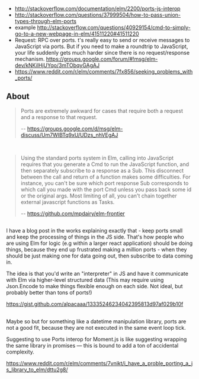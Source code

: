 - http://stackoverflow.com/documentation/elm/2200/ports-js-interop
- http://stackoverflow.com/questions/37999504/how-to-pass-union-types-through-elm-ports
- example http://stackoverflow.com/questions/40929154/cmd-to-simply-go-to-a-new-webpage-in-elm/41511220#41511220
- Request: RPC over ports. t's really easy to send or receive messages to JavaScript via ports. But if you need to make a roundtrip to JavaScript, your life suddenly gets much harder since there is no request/response mechanism. https://groups.google.com/forum/#!msg/elm-dev/kNKilHjUYqo/3mTObqyGAgAJ
- https://www.reddit.com/r/elm/comments/7fx856/seeking_problems_with_ports/

## About

>Ports are extremely awkward for cases that require both a request and a response to that request.
>
>-- https://groups.google.com/d/msg/elm-discuss/Um7WIBTq9xU/UDzs_nhVEgAJ

<br>

>Using the standard ports system in Elm, calling into JavaScript requires that you generate a Cmd to run the JavaScript function, and then separately subscribe to a response as a Sub. This disconnect between the call and return of a function makes some difficulties. For instance, you can't be sure which port response Sub corresponds to which call you made with the port Cmd unless you pass back some id or the original args. Most limiting of all, you can't chain together external javascript functions as Tasks.
>
>-- https://github.com/mpdairy/elm-frontier

##

I have a blog post in the works explaining exactly that - keep ports small and keep the processing of things in the JS side. That's how people who are using Elm for logic (e.g within a larger react application) should be doing things, because they end up frustrated making a million ports - when they should be just making one for data going out, then subscribe to data coming in.

The idea is that you'd write an "interpreter" in JS and have it communicate with Elm via higher-level structured data (This may require using Json.Encode to make things flexible enough on each side. Not ideal, but probably better than tons of ports!)

https://gist.github.com/alpacaaa/13335246234042395813d97af029b10f

##

Maybe so but for something like a datetime manipulation library, ports are not a good fit, because they are not executed in the same event loop tick.

Suggesting to use Ports interop for Moment.js is like suggesting wrapping the same library in promises — this is bound to add a ton of accidental complexity.

https://www.reddit.com/r/elm/comments/7vnikt/i_have_a_proble_porting_a_js_library_to_elm/dttu2g8/